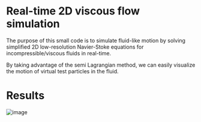 # Real-time 2D viscous flow simulation
The purpose of this small code is to simulate fluid-like motion by solving simplified 2D low-resolution Navier-Stoke equations for incompressible/viscous fluids in real-time. 

By taking advantage of the semi Lagrangian method, we can easily visualize the motion of virtual test particles in the fluid. 

# Results

![image](https://user-images.githubusercontent.com/54234406/154796914-0d9025fa-c491-4f25-8910-1ee681508182.png)

